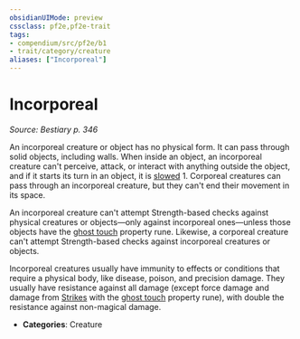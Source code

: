 ```yaml
---
obsidianUIMode: preview
cssclass: pf2e,pf2e-trait
tags:
- compendium/src/pf2e/b1
- trait/category/creature
aliases: ["Incorporeal"]
---
```

# Incorporeal  
*Source: Bestiary p. 346*  

An incorporeal creature or object has no physical form. It can pass through solid objects, including walls. When inside an object, an incorporeal creature can't perceive, attack, or interact with anything outside the object, and if it starts its turn in an object, it is [slowed](rules/conditions.md#Slowed) 1. Corporeal creatures can pass through an incorporeal creature, but they can't end their movement in its space.

An incorporeal creature can't attempt Strength-based checks against physical creatures or objects—only against incorporeal ones—unless those objects have the [ghost touch](compendium/equipment/items/ghost-touch.md) property rune. Likewise, a corporeal creature can't attempt Strength-based checks against incorporeal creatures or objects.

Incorporeal creatures usually have immunity to effects or conditions that require a physical body, like disease, poison, and precision damage. They usually have resistance against all damage (except force damage and damage from [Strikes](rules/actions/strike.md) with the [ghost touch](compendium/equipment/items/ghost-touch.md) property rune), with double the resistance against non-magical damage.

- **Categories**: Creature